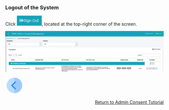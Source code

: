 ### Logout of the System

Click ![image](../images/08_ICON_SignOut.jpg), located at the top-right corner of the screen.

![image](../images/08_01_Consent_AdminLoggedout2.jpg)



[![Previous](../images/Previous.png)]( 03_03_Admin_Create_New_Consent.md)[<p align="right"> Return to Admin Consent Tutorial</p>](03_01_Admin_Consent_Tutorial.md)
